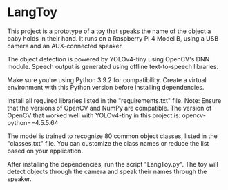 # LangToy
This project is a prototype of a toy that speaks the name of the object a baby holds in their hand.
It runs on a Raspberry Pi 4 Model B, using a USB camera and an AUX-connected speaker.

The object detection is powered by YOLOv4-tiny using OpenCV's DNN module.
Speech output is generated using offline text-to-speech libraries.

Make sure you're using Python 3.9.2 for compatibility.
Create a virtual environment with this Python version before installing dependencies.

Install all required libraries listed in the "requirements.txt" file.
Note: Ensure that the versions of OpenCV and NumPy are compatible.
The version of OpenCV that worked well with YOLOv4-tiny in this project is: opencv-python==4.5.5.64

The model is trained to recognize 80 common object classes, listed in the "classes.txt" file.
You can customize the class names or reduce the list based on your application.

After installing the dependencies, run the script "LangToy.py".
The toy will detect objects through the camera and speak their names through the speaker.
